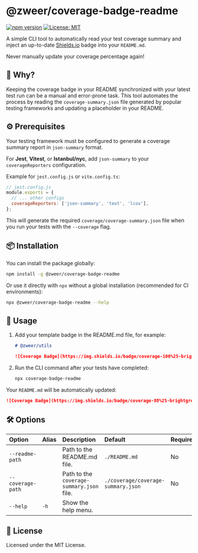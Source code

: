 # @zweer/coverage-badge-readme

[![npm version](https://img.shields.io/npm/v/@zweer/coverage-badge-readme.svg?style=flat)](https://www.npmjs.com/package/@zweer/coverage-badge-readme)
[![License: MIT](https://img.shields.io/badge/License-MIT-yellow.svg)](https://opensource.org/licenses/MIT)

A simple CLI tool to automatically read your test coverage summary and inject an up-to-date [Shields.io](https://shields.io/) badge into your `README.md`.

Never manually update your coverage percentage again!

## 🤔 Why?

Keeping the coverage badge in your README synchronized with your latest test run can be a manual and error-prone task. This tool automates the process by reading the `coverage-summary.json` file generated by popular testing frameworks and updating a placeholder in your README.

## ⚙️ Prerequisites

Your testing framework must be configured to generate a coverage summary report in `json-summary` format.

For **Jest**, **Vitest**, or **Istanbul/nyc**, add `json-summary` to your `coverageReporters` configuration.

Example for `jest.config.js` or `vite.config.ts`:
```javascript
// jest.config.js
module.exports = {
  // ... other configs
  coverageReporters: ['json-summary', 'text', 'lcov'],
};
```

This will generate the required `coverage/coverage-summary.json` file when you run your tests with the `--coverage` flag.

## 📦 Installation

You can install the package globally:
```bash
npm install -g @zweer/coverage-badge-readme
```
Or use it directly with `npx` without a global installation (recommended for CI environments):
```bash
npx @zweer/coverage-badge-readme --help
```

## 🚀 Usage

1.  Add your template badge in the README.md file, for example:

    ```markdown
    # @zweer/utils

    ![Coverage Badge](https://img.shields.io/badge/coverage-100%25-brightgreen?style=flat)
    ```

2.  Run the CLI command after your tests have completed:

    ```bash
    npx coverage-badge-readme
    ```

Your `README.md` will be automatically updated:
```markdown
![Coverage Badge](https://img.shields.io/badge/coverage-88%25-brightgreen)
```

## 🛠️ Options

| Option | Alias | Description | Default | Required |
| :--- | :--- | :--- |:--- |:--- |
| `--readme-path` | | Path to the README.md file. | `./README.md` | No |
| `--coverage-path` | | Path to the `coverage-summary.json` file. | `./coverage/coverage-summary.json` | No |
| `--help` | `-h` | Show the help menu. | | |

## 📄 License

Licensed under the MIT License.
